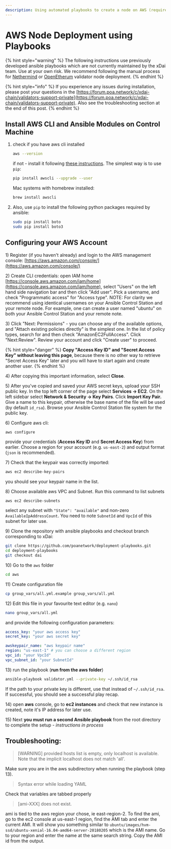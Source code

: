 ```yaml
---
description: Using automated playbooks to create a node on AWS (requires AWS account)
---
```


# AWS Node Deployment using Playbooks

{% hint style="warning" %}
The following instructions use previously developed ansible playbooks which are not currently maintained by the xDai team. Use at your own risk. We recommend following the manual process for [Nethermind](../new-validator-process-flow/nethermind-node-setup.md) or [OpenEtherum](../new-validator-process-flow/openethereum-node-instructions.md) validator node deployment.
{% endhint %}

{% hint style="info" %}
If you experience any issues during installation, please post your questions in the [https://forum.poa.network/c/xdai-chain/validators-support-private](https://forum.poa.network/c/xdai-chain/validators-support-private). Also see the troubleshooting section at the end of this post.
{% endhint %}

## Install AWS CLI and Ansible Modules on Control Machine

1. check if you have aws cli installed

   ```bash
   aws --version
   ```

   if not - install it following [these instructions](http://docs.aws.amazon.com/cli/latest/userguide/installing.html). The simplest way is to use `pip`:

   ```bash
   pip install awscli --upgrade --user
   ```

   Mac systems with homebrew installed:

   ```bash
   brew install awscli
   ```

2. Also, use `pip` to install the following python packages required by ansible:

   ```bash
   sudo pip install boto
   sudo pip install boto3
   ```

## Configuring your AWS Account

1\) Register \(if you haven't already\) and login to the AWS management console: [https://aws.amazon.com/console/](https://aws.amazon.com/console/)

2\) Create CLI credentials: open IAM home [https://console.aws.amazon.com/iam/home](https://console.aws.amazon.com/iam/home), select "Users" on the left hand side navigation bar and then click "Add user". Pick a username, and check "Programmatic access" for "Access type". NOTE: For clarity we recommend using identical usernames on your Ansible Control Station and your remote node. For example, one can create a user named "ubuntu" on both your Ansible Control Station and your remote note.

3\) Click "Next: Permissions" - you can choose any of the available options, and "Attach existing policies directly" is the simplest one. In the list of policy types, search for and then check "AmazonEC2FullAccess". Click "Next:Review". Review your account and click "Create user" to proceed.

{% hint style="danger" %}
**Copy "Access Key ID" and "Secret Access Key" without leaving this page**, because there is no other way to retrieve "Secret Access Key" later and you will have to start again and create another user.
{% endhint %}

4\) After copying this important information, select **Close**.

5\) After you've copied and saved your AWS secret keys,  upload your SSH public key. In the top left corner of the page select **Services -&gt; EC2**. On the left sidebar select **Network & Security -&gt; Key Pairs**. Click **Import Key Pair.** Give a name to this keypair, otherwise the base name of the file will be used \(by default `id_rsa`\). Browse your Ansible Control Station file system for the public key.

6\) Configure aws cli:

```bash
aws configure
```

provide your credentials \(**Access Key ID** and **Secret Access Key**\) from earlier. Choose a region for your account \(e.g. `us-east-2`\) and output format \(`json` is recommended\).

7\) Check that the keypair was correctly imported:

```bash
aws ec2 describe-key-pairs
```

you should see your keypair name in the list.

8\) Choose available aws VPC and Subnet. Run this command to list subnets

```text
aws ec2 describe-subnets
```

select any subnet with `"State": "available"` and non-zero `AvailableIpAddressCount`. You need to note `SubnetId` and `VpcId` of this subnet for later use.

9\) Clone the repository with ansible playbooks and checkout branch corresponding to xDai:

```bash
git clone https://github.com/poanetwork/deployment-playbooks.git
cd deployment-playbooks
git checkout dai
```

10\) Go to the `aws` folder

```bash
cd aws
```

11\) Create configuration file

```bash
cp group_vars/all.yml.example group_vars/all.yml
```

12\) Edit this file in your favourite text editor \(e.g. `nano`\)

```bash
nano group_vars/all.yml
```

and provide the following configuration parameters:

```yaml
access_key: "your aws access key"
secret_key: "your aws secret key"

awskeypair_name: "aws keypair name"
region: "us-east-1" # you can choose a different region
vpc_id: "your VpcId"
vpc_subnet_id: "your SubnetId"
```

13\) run the playbook \(**run from the aws folder**\)

```bash
ansible-playbook validator.yml --private-key ~/.ssh/id_rsa
```

If the path to your private key is different, use that instead of `~/.ssh/id_rsa`. If successful, you should see a successful play recap.

14\) open **aws** console, go to **ec2 instances** and check that new instance is created, note it's IP address for later use.

15\) Next **you must run a second Ansible playbook** from the root directory to complete the setup - _instructions in process_

## Troubleshooting:

> \[WARNING\] provided hosts list is empty, only localhost is available. Note that the implicit localhost does not match 'all'.

Make sure you are in the aws subdirectory when running the playbook \(step 13\).

> Syntax error while loading YAML

Check that variables are tabbed properly

> \[ami-XXX\] does not exist.

ami is tied to the aws region your chose, ie east-region-2. To find the ami, go to the ec2 console at us-east-1 region, find the AMI tab and enter the current AMI. It will show you something similar to `ubuntu/images/hvm-ssd/ubuntu-xenial-16.04-amd64-server-20180205` which is the AMI name. Go to your region and enter the name at the same search string. Copy the AMI id from the output.

